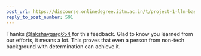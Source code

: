 ```yaml
---
post_url: https://discourse.onlinedegree.iitm.ac.in/t/project-1-llm-based-automation-agent-discussion-thread-tds-jan-2025/164277/594
reply_to_post_number: 591
---
```

Thanks [@lakshaygarg654](/u/lakshaygarg654) for this feedback. Glad to know you learned from our efforts, it means a lot. This proves that even a person from non-tech background with determination can achieve it.